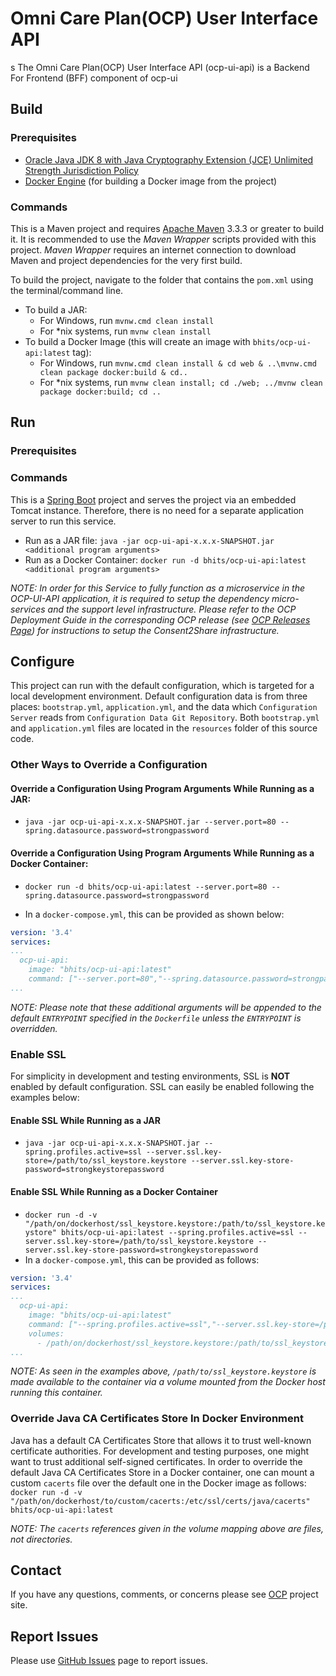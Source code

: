 # Omni Care Plan(OCP) User Interface API 
s
The Omni Care Plan(OCP) User Interface API (ocp-ui-api) is a Backend For Frontend (BFF) component of ocp-ui

## Build

### Prerequisites

+ [Oracle Java JDK 8 with Java Cryptography Extension (JCE) Unlimited Strength Jurisdiction Policy](http://www.oracle.com/technetwork/java/javase/downloads/index.html)
+ [Docker Engine](https://docs.docker.com/engine/installation/) (for building a Docker image from the project)

### Commands

This is a Maven project and requires [Apache Maven](https://maven.apache.org/) 3.3.3 or greater to build it. It is recommended to use the *Maven Wrapper* scripts provided with this project. *Maven Wrapper* requires an internet connection to download Maven and project dependencies for the very first build.

To build the project, navigate to the folder that contains the `pom.xml` using the terminal/command line.

+ To build a JAR:
    + For Windows, run `mvnw.cmd clean install`
    + For *nix systems, run `mvnw clean install`
+ To build a Docker Image (this will create an image with `bhits/ocp-ui-api:latest` tag):
    + For Windows, run `mvnw.cmd clean install & cd web & ..\mvnw.cmd clean package docker:build & cd..`
    + For *nix systems, run `mvnw clean install; cd ./web; ../mvnw clean package docker:build; cd ..`

## Run

### Prerequisites

### Commands

This is a [Spring Boot](https://projects.spring.io/spring-boot/) project and serves the project via an embedded Tomcat instance. Therefore, there is no need for a separate application server to run this service.
+ Run as a JAR file: `java -jar ocp-ui-api-x.x.x-SNAPSHOT.jar <additional program arguments>`
+ Run as a Docker Container: `docker run -d bhits/ocp-ui-api:latest <additional program arguments>`

*NOTE: In order for this Service to fully function as a microservice in the OCP-UI-API application, it is required to setup the dependency micro-services and the support level infrastructure. Please refer to the OCP Deployment Guide in the corresponding OCP release (see [OCP Releases Page](https://github.com/bhits/consent2share/releases)) for instructions to setup the Consent2Share infrastructure.*


## Configure

This project can run with the default configuration, which is targeted for a local development environment. Default configuration data is from three places: `bootstrap.yml`, `application.yml`, and the data which `Configuration Server` reads from `Configuration Data Git Repository`. Both `bootstrap.yml` and `application.yml` files are located in the `resources` folder of this source code.


### Other Ways to Override a Configuration

#### Override a Configuration Using Program Arguments While Running as a JAR:

+ `java -jar ocp-ui-api-x.x.x-SNAPSHOT.jar --server.port=80 --spring.datasource.password=strongpassword`

#### Override a Configuration Using Program Arguments While Running as a Docker Container:

+ `docker run -d bhits/ocp-ui-api:latest --server.port=80 --spring.datasource.password=strongpassword`

+ In a `docker-compose.yml`, this can be provided as shown below:
```yml
version: '3.4'
services:
...
  ocp-ui-api:
    image: "bhits/ocp-ui-api:latest"
    command: ["--server.port=80","--spring.datasource.password=strongpassword"]
...
```
*NOTE: Please note that these additional arguments will be appended to the default `ENTRYPOINT` specified in the `Dockerfile` unless the `ENTRYPOINT` is overridden.*

### Enable SSL

For simplicity in development and testing environments, SSL is **NOT** enabled by default configuration. SSL can easily be enabled following the examples below:

#### Enable SSL While Running as a JAR

+ `java -jar ocp-ui-api-x.x.x-SNAPSHOT.jar --spring.profiles.active=ssl --server.ssl.key-store=/path/to/ssl_keystore.keystore --server.ssl.key-store-password=strongkeystorepassword`

#### Enable SSL While Running as a Docker Container

+ `docker run -d -v "/path/on/dockerhost/ssl_keystore.keystore:/path/to/ssl_keystore.keystore" bhits/ocp-ui-api:latest --spring.profiles.active=ssl --server.ssl.key-store=/path/to/ssl_keystore.keystore --server.ssl.key-store-password=strongkeystorepassword`
+ In a `docker-compose.yml`, this can be provided as follows:
```yml
version: '3.4'
services:
...
  ocp-ui-api:
    image: "bhits/ocp-ui-api:latest"
    command: ["--spring.profiles.active=ssl","--server.ssl.key-store=/path/to/ssl_keystore.keystore", "--server.ssl.key-store-password=strongkeystorepassword"]
    volumes:
      - /path/on/dockerhost/ssl_keystore.keystore:/path/to/ssl_keystore.keystore
...
```

*NOTE: As seen in the examples above, `/path/to/ssl_keystore.keystore` is made available to the container via a volume mounted from the Docker host running this container.*

### Override Java CA Certificates Store In Docker Environment

Java has a default CA Certificates Store that allows it to trust well-known certificate authorities. For development and testing purposes, one might want to trust additional self-signed certificates. In order to override the default Java CA Certificates Store in a Docker container, one can mount a custom `cacerts` file over the default one in the Docker image as follows: `docker run -d -v "/path/on/dockerhost/to/custom/cacerts:/etc/ssl/certs/java/cacerts" bhits/ocp-ui-api:latest`

*NOTE: The `cacerts` references given in the volume mapping above are files, not directories.*

## Contact

If you have any questions, comments, or concerns please see [OCP](https://bhits.github.io/ocp/) project site.

## Report Issues

Please use [GitHub Issues](https://github.com/bhits/ocp-ui-api/issues) page to report issues.
